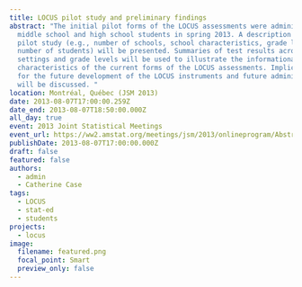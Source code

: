 ```yaml
---
title: LOCUS pilot study and preliminary findings
abstract: "The initial pilot forms of the LOCUS assessments were administered to
  middle school and high school students in spring 2013. A description of the
  pilot study (e.g., number of schools, school characteristics, grade levels,
  number of students) will be presented. Summaries of test results across school
  settings and grade levels will be used to illustrate the informational
  characteristics of the current forms of the LOCUS assessments. Implications
  for the future development of the LOCUS instruments and future administrations
  will be discussed. "
location: Montréal, Québec (JSM 2013)
date: 2013-08-07T17:00:00.259Z
date_end: 2013-08-07T18:50:00.000Z
all_day: true
event: 2013 Joint Statistical Meetings
event_url: https://ww2.amstat.org/meetings/jsm/2013/onlineprogram/AbstractDetails.cfm?abstractid=309370
publishDate: 2013-08-07T17:00:00.000Z
draft: false
featured: false
authors:
  - admin
  - Catherine Case
tags:
  - LOCUS
  - stat-ed
  - students
projects:
  - locus
image:
  filename: featured.png
  focal_point: Smart
  preview_only: false
---
```

